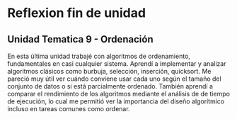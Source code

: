 # Reflexion fin de unidad

## Unidad Tematica 9 - Ordenación

En esta última unidad trabajé con algoritmos de ordenamiento, fundamentales en casi cualquier sistema. Aprendí a implementar y analizar algoritmos clásicos como burbuja, selección, inserción, quicksort. Me pareció muy útil ver cuándo conviene usar cada uno según el tamaño del conjunto de datos o si está parcialmente ordenado. También aprendí a comparar el rendimiento de los algoritmos mediante el análisis de de tiempo de ejecución, lo cual me permitió ver la importancia del diseño algorítmico incluso en tareas comunes como ordenar.

